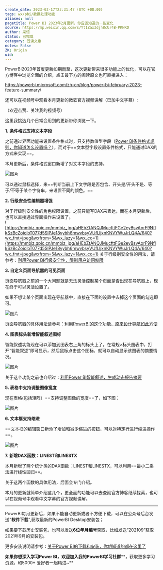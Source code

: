 ```yaml
---
create_date: 2023-02-17T23:31:47 (UTC +08:00)
tags: wx/pbi/数据处理功能 
aliases: null
pagetitle: Power BI 2023年2月更新，你应该知道的一些变化
source: https://mp.weixin.qq.com/s/Yt1Zax3djh8cUr4B-PKNRQ
author: 采悟
status: 已完成
category: 泛读文章 
notes: False
ZK: Origin
uid: 
---
```


PowerBI2023年首度更新如期而至，这次更新带来很多功能上的优化，可以在官方博客中浏览全面的介绍，点击最下方的阅读原文也可直接进入：

https://powerbi.microsoft.com/zh-cn/blog/power-bi-february-2023-feature-summary/

还可以在视频号中观看本月更新的微软官方视频讲解（已加中文字幕）:

（欢迎点赞、关注我的视频号）  

这里我挑选几个日常会用到的更新带你浏览一下。

**1.** **条件格式支持文本字段**

之前通过界面功能来设置条件格式时，只支持数值型字段（[Power BI条件格式规则，你知道怎么设置吗？](http://mp.weixin.qq.com/s?__biz=MzA4MzQwMjY4MA==&mid=2484076484&idx=1&sn=f4f8200273b4662fc5a11a0c667c7a92&chksm=8e0c5513b97bdc05413617d78cfc2ac592b067919727b3729fec033b8b861a72f6e1f74289fd&scene=21#wechat_redirect)），而对于==文本型字段设置条件格式，只能通过DAX的方式来实现==。

本月更新后，条件格式窗口新增了对文本字段的支持。

![图片](https://mmbiz.qpic.cn/mmbiz_jpg/aHEbZtANQJMucfttFGe2eyBsvAorF9NfUibWIliaxb2ibvBcAlBrco34piaARwGSpHJDoyj1uAlAj5ODpOTOc2DLMg/640?wx_fmt=jpeg&wxfrom=5&wx_lazy=1&wx_co=1)

可以通过鼠标选择，来==判断当前上下文字段是否包含、开头是/开头不是、等于/不等于某个字符串，来设置不同的颜色。==

**2\. 行级安全性编辑器增强**

对于行级别安全性的角色权限设置，之前只能写DAX来表达，而在本月更新后，也可以直接通过界面操作来设置了。  
![https://mmbiz.qpic.cn/mmbiz_jpg/aHEbZtANQJMucfttFGe2eyBsvAorF9NflkSzBcZoicibT077d5SIPJe18vybh6mwvbsyVUfLljxnKNVYWuJrLQ4A/640?wx_fmt=jpeg&wxfrom=5&wx_lazy=1&wx_co=1](https://mmbiz.qpic.cn/mmbiz_jpg/aHEbZtANQJMucfttFGe2eyBsvAorF9NflkSzBcZoicibT077d5SIPJe18vybh6mwvbsyVUfLljxnKNVYWuJrLQ4A/640?wx_fmt=jpeg&wxfrom=5&wx_lazy=1&wx_co=1)
关于行级别安全性的用法，请参考：[利用Power BI行级安全性，限制用户访问权限](http://mp.weixin.qq.com/s?__biz=MzA4MzQwMjY4MA==&mid=2484076638&idx=1&sn=04e90c833a99f5a0e9b2baa06b5c4a8e&chksm=8e13aa89b964239f010a579a4bfdb74ce2dd483b7d333d4a797ca03c12752ab75c1a0fa4e05e&scene=21#wechat_redirect)

**3\. 自定义页面导航器的可见页面**

页面导航器之前的一个大问题就是无法灵活控制某个页面是否出现在导航器上，现在终于可以灵活设置了。  

如果不想让某个页面出现在导航器中，直接在下面的设置中去掉这个页面的勾选即可。

![图片](https://mmbiz.qpic.cn/mmbiz_jpg/aHEbZtANQJMucfttFGe2eyBsvAorF9Nfnriaw1RG2iaicpVV2ibZSm2OzhaW5HBJ1XUDTfjT0pseoKXFqNIoo2YzwQ/640?wx_fmt=jpeg&wxfrom=5&wx_lazy=1&wx_co=1)

页面导航器的具体用法请参考：[利用PowerBI的这个功能，原来设计导航如此方便](http://mp.weixin.qq.com/s?__biz=MzA4MzQwMjY4MA==&mid=2484080516&idx=1&sn=0290f2762815188f0b96e03f3f25fe7b&chksm=8e13a553b9642c45ecf32e51e95720e7f82a4ec9691bc00b6aaee95f12fd30e312557f5ce381&scene=21#wechat_redirect)

**4\. 图表标头新增智能叙述图标**

智能叙述功能现在可以添加到图表右上角的标头上了，在常规>标头图表中，打开“智能叙述”即可显示，然后鼠标点击这个图标，就可以自动显示该图表的摘要情况。  

![图片](https://mmbiz.qpic.cn/mmbiz_jpg/aHEbZtANQJMucfttFGe2eyBsvAorF9Nfb9C3bfw2XVjf9icuG2Aic2gSrYRgghs7OrTjOGHJfjVBeeSnnRiaCzmNA/640?wx_fmt=jpeg&wxfrom=5&wx_lazy=1&wx_co=1)

关于这个功能之前也介绍过：[利用Power BI智能叙述，生成动态报告摘要](http://mp.weixin.qq.com/s?__biz=MzA4MzQwMjY4MA==&mid=2484073801&idx=1&sn=3a6dcd73ed52e77a4159612fe49af3e7&chksm=8e0c5f9eb97bd68889ce7e6ae0af81e62b7ed6b7ea7827deb5ca1ba097c14e4965889736baa4&scene=21#wechat_redirect)

**5\. 表格中支持调整图像宽度**

现在表格(包括矩阵）==支持调整图像的宽度==了，如下图：

![图片](https://mmbiz.qpic.cn/mmbiz_jpg/aHEbZtANQJMucfttFGe2eyBsvAorF9NfgeX2mDk72YxC1Tu8rCxe9fNUyViaWNkubicNeDXvcEdxvMsn214S7Wog/640?wx_fmt=jpeg&wxfrom=5&wx_lazy=1&wx_co=1)

**6\. 文本框支持缩进**

==文本框的编辑窗口新添了增加和减少缩进的按钮，可以对特定行进行缩进操作==。  

![图片](https://mmbiz.qpic.cn/mmbiz_jpg/aHEbZtANQJMucfttFGe2eyBsvAorF9NfOe7eiaCz1BCZPp2ccLxfYhibQExe3icdGkAnfDX7f3z1S76MX2uwiaEzNg/640?wx_fmt=jpeg&wxfrom=5&wx_lazy=1&wx_co=1)

**7\. 新增DAX函数：LINEST和LINESTX**

本月新增了两个统计类的DAX函数：LINEST和LINESTX，可以利用==最小二乘法进行线性回归==。

关于这两个函数的具体用法，后面会专门介绍。

本月的更新就简单介绍这几个，更全面的功能可以去查阅官方博客继续探索，也可以在视频号中观看中文字幕的官方视频讲解。

___

PowerBI每月更新后，如果不能自动更新或者不方便下载，可以在公众号后台发送"**软件下载**",获取最新的PowerBI Desktop安装包；

如果要下载历史安装包，也可以发送**6位年月编号**获取，比如发送“202109”获取2021年9月的安装包。

更多安装说明请参考：[关于Power BI的下载和安装，你想知道的都在这里了](http://mp.weixin.qq.com/s?__biz=MzA4MzQwMjY4MA==&mid=2484078648&idx=1&sn=7e53496bd78498ed962696055a500474&chksm=8e13a2efb9642bf98bb73de730c5141d61eb2dfd22e1781c2603745137302ea56ba2ae4dd6ba&scene=21#wechat_redirect)

**如果你想深入学习Power BI，欢迎加入我的PowerBI学习社群****，获取更多学习资源，和5000+ 爱好者一起精进~**
